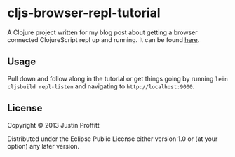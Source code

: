 # cljs-browser-repl-tutorial

A Clojure project written for my blog post about getting a browser connected
ClojureScript repl up and running. It can be found [here][].

  [here]: http://jprof.github.io/blog/2013/11/21/getting-started-with-clojurescript/

## Usage

Pull down and follow along in the tutorial or get things going by running `lein
cljsbuild repl-listen` and navigating to `http://localhost:9000`.

## License

Copyright © 2013 Justin Proffitt

Distributed under the Eclipse Public License either version 1.0 or (at
your option) any later version.
